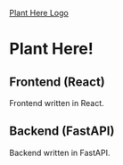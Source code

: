 [Plant Here Logo](https://raw.githubusercontent.com/GeorgeBerdovskiy/plant-here/main/static/Logo.png)
# Plant Here!

## Frontend (React)
Frontend written in React.

## Backend (FastAPI)
Backend written in FastAPI.
